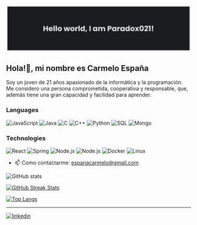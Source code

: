 

![I am Software developer](images/banner.png)

## Hola!👋, mi nombre es Carmelo España
Soy un joven de 21 años apasionado de la informática y la programación. Me considero una persona comprometida, cooperativa y responsable, que, además tiene una gran capacidad y facilidad para aprender.

### Languages


![JavaScript](https://img.shields.io/badge/-JavaScript-000?&logo=JavaScript)
![Java](https://img.shields.io/badge/-Java-000?logo=Java)
![C](https://img.shields.io/badge/-C-000?&logo=C)
![C++](https://img.shields.io/badge/-C++-000?&logo=c%2b%2b&logoColor=00599C)
![Python](https://img.shields.io/badge/-Python-000?&logo=Python)
![SQL](https://img.shields.io/badge/-SQL-000?&logo=MySQL)
![Mongo](https://img.shields.io/badge/-MongoDB-000?logo=mongodb)

### Technologies

![React](https://img.shields.io/badge/-React-000?&logo=React)
![Spring](https://img.shields.io/badge/-Spring-000?&logo=Spring)
![Node.js](https://img.shields.io/badge/-Node.js-000?&logo=node.js)
![Node.js](https://img.shields.io/badge/-Express-000?&logo=express)
![Docker](https://img.shields.io/badge/-Docker-000?&logo=Docker)
![Linux](https://img.shields.io/badge/-Linux-000?&logo=Linux)

- 📫 Como contactarme: espanacarmelo@gmail.com 

![GitHub stats](https://github-readme-stats.vercel.app/api?username=Paradox021&theme=dark&show_icons=true)  

[![GitHub Streak Stats](https://streak-stats.demolab.com?user=Paradox021&theme=dark&date_format=j%20M%5B%20Y%5D)](https://git.io/streak-stats)

[![Top Langs](https://github-readme-stats.vercel.app/api/top-langs/?username=Paradox021&theme=dark)](https://github.com/anuraghazra/github-readme-stats)

-------
[<img src='https://cdn.jsdelivr.net/npm/simple-icons@3.0.1/icons/linkedin.svg' alt='linkedin' height='40'>](https://www.linkedin.com/in/carmelo-espana-torrez//)  